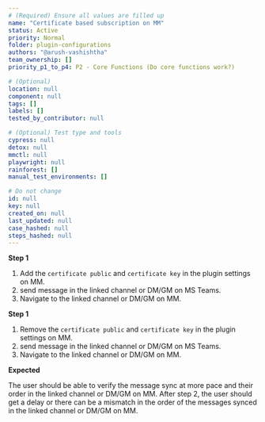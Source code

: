 ```yaml
---
# (Required) Ensure all values are filled up
name: "Certificate based subscription on MM"
status: Active
priority: Normal
folder: plugin-configurations
authors: "@arush-vashishtha"
team_ownership: []
priority_p1_to_p4: P2 - Core Functions (Do core functions work?)

# (Optional)
location: null
component: null
tags: []
labels: []
tested_by_contributor: null

# (Optional) Test type and tools
cypress: null
detox: null
mmctl: null
playwright: null
rainforest: []
manual_test_environments: []

# Do not change
id: null
key: null
created_on: null
last_updated: null
case_hashed: null
steps_hashed: null
---
```


**Step 1**

1. Add the `certificate public` and `certificate key` in the plugin settings on MM.
2. send message in the linked channel or DM/GM on MS Teams.
3. Navigate to the linked channel or DM/GM on MM.

**Step 1**

1. Remove the `certificate public` and `certificate key` in the plugin settings on MM.
2. send message in the linked channel or DM/GM on MS Teams.
3. Navigate to the linked channel or DM/GM on MM.

**Expected**

The user should be able to verify the message sync at more pace and their order in the linked channel or DM/GM on MM.
After step 2, the user should get a delay or there can be a mismatch in the order of the messages synced in the linked channel or DM/GM on MM.